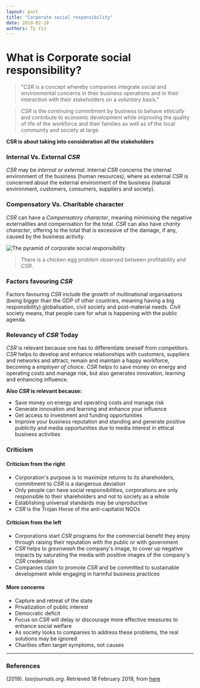 ```yaml
---
layout: post
title: "Corporate social responsibility"
date: 2019-02-18
authors: Ty Yiu
---
```


# What is Corporate social responsibility?

> "*CSR* is a concept whereby companies integrate social and environmental concerns
> in their business operations and in their interaction with their stakeholders on
> a *voluntary* basis."

> *CSR* is the continuing commitment by business to behave *ethically* and
> contribute to economic development while improving the quality of life of the
> workforce and their families as well as of the local
> community and society at large.

**CSR is about taking into consideration all the stakeholders**

### Internal Vs. External *CSR* 

*CSR* may be *internal or external*. Internal *CSR* concerns the internal
environment of the business (human resources), where as external *CSR* is
concerned about the external environment of the business (natural environment,
customers, consumers, suppliers and society).

### Compensatory Vs. Charitable character

*CSR* can have a *Compensatory character*, meaning minimising the negative externalities and
compensation for the total. *CSR* can also have *charity character*, offering to the
total that is excessive of the damage, if any, caused by the business activity.

![The pyramid of corporate social
responsibility](https://www.researchgate.net/profile/Archie_Carroll/publication/304662992/figure/fig1/AS:390949642489865@1470221066325/Carrolls-pyramid-of-*CSR*.png)

> There is a chicken egg problem observed between profitability and *CSR*.

### Factors favouring *CSR*

Factors favouring *CSR* include the growth of multinational organisations (being
bigger than the GDP of other countries, meaning having a big responsibility)
globalisation, civil society and post-material needs. Civil society means, that
people care for what is happening with the public agenda. 

### Relevancy of *CSR* Today

*CSR* is relevant because one has to differentiate oneself from competitors. *CSR*
helps to develop and enhance relationships with customers, suppliers and
networks and attract, remain and maintain a happy workforce, becoming a
*employer of choice*. *CSR* helps to save money on energy and operating costs and
manage risk, but also generates innovation, learning and enhancing influence. 

**Also *CSR* is relevant because:**

- Save money on energy and operating costs and manage risk
- Generate innovation and learning and enhance your influence
- Get access to investment and funding opportunities
- Improve your business reputation and standing and generate positive publicity
  and media opportunities due to media interest in ethical business activities

### Criticism

#### Criticism from the right

- Corporation's purpose is to maximize returns to its shareholders, commitment
  to *CSR* is a dangerous deviation
- Only people can have social responsibilities, corporations are only
  responsible to their shareholders and not to society as a whole
- Establishing universal standards may be unproductive
- *CSR* is the Trojan Horse of the anti-capitalist NGOs

#### Criticism from the left

- Corporations start *CSR* programs for the commercial benefit they enjoy through
  raising their reputation with the public or with government
- *CSR* helps to *greenwash* the company's image, to cover up negative impacts by
  saturating the media with positive images of the company's *CSR* credentials
- Companies claim to promote *CSR* and be committed to sustainable development
  while engaging in harmful business practices

#### More concerns

- Capture and retreat of the state 
- Privatization of public interest 
- Democratic deficit 
- Focus on *CSR* will delay or discourage more effective measures to enhance
  social welfare 
- As society looks to companies to address these problems, the real solutions
  may be ignored 
- Charities often target symptoms, not causes



-------------------------------------------------------------

### References

(2019). *Iosrjournals.org*. Retrieved 18 February 2019, from [here](http://www.iosrjournals.org/iosr-jbm/papers/NCCMPCW/P007.pdf)
